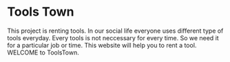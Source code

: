 # Tools Town

This project is renting tools. 
In our social life everyone uses different type of tools everyday. Every tools is not neccessary for every time. So we need it for a particular job or time. This website will help you to rent a tool. 
WELCOME to ToolsTown. 